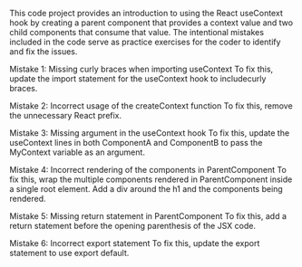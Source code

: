 This code project provides an introduction
to using the React useContext hook by
creating a parent component that provides
a context value and two child components
that consume that value. The intentional
mistakes included in the code serve as
practice exercises for the coder to
identify and fix the issues.

Mistake 1: Missing curly braces when
importing useContext
To fix this, update the import statement
for the useContext hook to includecurly
braces.

Mistake 2: Incorrect usage of the
createContext function
To fix this, remove the unnecessary 
React prefix.

Mistake 3: Missing argument in the
useContext hook
To fix this, update the useContext 
lines in both ComponentA and ComponentB
to pass the MyContext variable as 
an argument.

Mistake 4: Incorrect rendering of
the components in ParentComponent
To fix this, wrap the multiple components
rendered in ParentComponent inside a
single root element. Add a div around 
the h1 and the components being rendered.

Mistake 5: Missing return statement
in ParentComponent
To fix this, add a return statement 
before the opening parenthesis of
the JSX code.

Mistake 6: Incorrect export statement
To fix this, update the export statement
to use export default.
